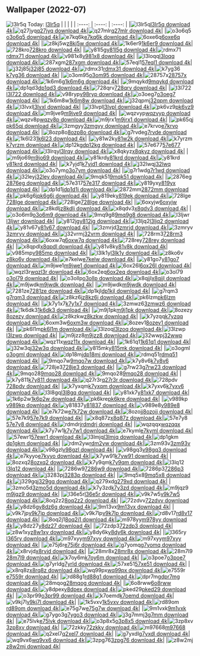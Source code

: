 ## Wallpaper (2022-07)
![l3lr5q](https://w.wallhaven.cc/full/l3/wallhaven-l3lr5q.jpg) Today: [l3lr5q](https://th.wallhaven.cc/small/l3/l3lr5q.jpg)
|      |      |      |
| :----: | :----: | :----: |
|![l3lr5q](https://th.wallhaven.cc/small/l3/l3lr5q.jpg)[l3lr5q download 4k](https://wallhaven.cc/w/l3lr5q)|![q27jyq](https://th.wallhaven.cc/small/q2/q27jyq.jpg)[q27jyq download 4k](https://wallhaven.cc/w/q27jyq)|![q27mlr](https://th.wallhaven.cc/small/q2/q27mlr.jpg)[q27mlr download 4k](https://wallhaven.cc/w/q27mlr)|
|![o3o6q5](https://th.wallhaven.cc/small/o3/o3o6q5.jpg)[o3o6q5 download 4k](https://wallhaven.cc/w/o3o6q5)|![e7kq6k](https://th.wallhaven.cc/small/e7/e7kq6k.jpg)[e7kq6k download 4k](https://wallhaven.cc/w/e7kq6k)|![6oxe6q](https://th.wallhaven.cc/small/6o/6oxe6q.jpg)[6oxe6q download 4k](https://wallhaven.cc/w/6oxe6q)|
|![z8kj5w](https://th.wallhaven.cc/small/z8/z8kj5w.jpg)[z8kj5w download 4k](https://wallhaven.cc/w/z8kj5w)|![1k6er9](https://th.wallhaven.cc/small/1k/1k6er9.jpg)[1k6er9 download 4k](https://wallhaven.cc/w/1k6er9)|![728kro](https://th.wallhaven.cc/small/72/728kro.jpg)[728kro download 4k](https://wallhaven.cc/w/728kro)|
|![y81l5g](https://th.wallhaven.cc/small/y8/y81l5g.jpg)[y81l5g download 4k](https://wallhaven.cc/w/y81l5g)|![rdmx71](https://th.wallhaven.cc/small/rd/rdmx71.jpg)[rdmx71 download 4k](https://wallhaven.cc/w/rdmx71)|![v981x8](https://th.wallhaven.cc/small/v9/v981x8.jpg)[v981x8 download 4k](https://wallhaven.cc/w/v981x8)|
|![l3loqq](https://th.wallhaven.cc/small/l3/l3loqq.jpg)[l3loqq download 4k](https://wallhaven.cc/w/l3loqq)|![287xgm](https://th.wallhaven.cc/small/28/287xgm.jpg)[287xgm download 4k](https://wallhaven.cc/w/287xgm)|![57eql1](https://th.wallhaven.cc/small/57/57eql1.jpg)[57eql1 download 4k](https://wallhaven.cc/w/57eql1)|
|![j32j85](https://th.wallhaven.cc/small/j3/j32j85.jpg)[j32j85 download 4k](https://wallhaven.cc/w/j32j85)|![rdmx31](https://th.wallhaven.cc/small/rd/rdmx31.jpg)[rdmx31 download 4k](https://wallhaven.cc/w/rdmx31)|![k7yg36](https://th.wallhaven.cc/small/k7/k7yg36.jpg)[k7yg36 download 4k](https://wallhaven.cc/w/k7yg36)|
|![o3om95](https://th.wallhaven.cc/small/o3/o3om95.jpg)[o3om95 download 4k](https://wallhaven.cc/w/o3om95)|![28757x](https://th.wallhaven.cc/small/28/28757x.jpg)[28757x download 4k](https://wallhaven.cc/w/28757x)|![1k6m6g](https://th.wallhaven.cc/small/1k/1k6m6g.jpg)[1k6m6g download 4k](https://wallhaven.cc/w/1k6m6g)|
|![9mqykd](https://th.wallhaven.cc/small/9m/9mqykd.jpg)[9mqykd download 4k](https://wallhaven.cc/w/9mqykd)|![dp1qd3](https://th.wallhaven.cc/small/dp/dp1qd3.jpg)[dp1qd3 download 4k](https://wallhaven.cc/w/dp1qd3)|![728qrv](https://th.wallhaven.cc/small/72/728qrv.jpg)[728qrv download 4k](https://wallhaven.cc/w/728qrv)|
|![l3l722](https://th.wallhaven.cc/small/l3/l3l722.jpg)[l3l722 download 4k](https://wallhaven.cc/w/l3l722)|![v98ryp](https://th.wallhaven.cc/small/v9/v98ryp.jpg)[v98ryp download 4k](https://wallhaven.cc/w/v98ryp)|![o3oeg7](https://th.wallhaven.cc/small/o3/o3oeg7.jpg)[o3oeg7 download 4k](https://wallhaven.cc/w/o3oeg7)|
|![1k6m8w](https://th.wallhaven.cc/small/1k/1k6m8w.jpg)[1k6m8w download 4k](https://wallhaven.cc/w/1k6m8w)|![j32qpm](https://th.wallhaven.cc/small/j3/j32qpm.jpg)[j32qpm download 4k](https://wallhaven.cc/w/j32qpm)|![l3lvxl](https://th.wallhaven.cc/small/l3/l3lvxl.jpg)[l3lvxl download 4k](https://wallhaven.cc/w/l3lvxl)|
|![l3lvpl](https://th.wallhaven.cc/small/l3/l3lvpl.jpg)[l3lvpl download 4k](https://wallhaven.cc/w/l3lvpl)|![pk6vz9](https://th.wallhaven.cc/small/pk/pk6vz9.jpg)[pk6vz9 download 4k](https://wallhaven.cc/w/pk6vz9)|![m9jve9](https://th.wallhaven.cc/small/m9/m9jve9.jpg)[m9jve9 download 4k](https://wallhaven.cc/w/m9jve9)|
|![wqzvyp](https://th.wallhaven.cc/small/wq/wqzvyp.jpg)[wqzvyp download 4k](https://wallhaven.cc/w/wqzvyp)|![wqzv8p](https://th.wallhaven.cc/small/wq/wqzv8p.jpg)[wqzv8p download 4k](https://wallhaven.cc/w/wqzv8p)|![m9jrx1](https://th.wallhaven.cc/small/m9/m9jrx1.jpg)[m9jrx1 download 4k](https://wallhaven.cc/w/m9jrx1)|
|![pk65qj](https://th.wallhaven.cc/small/pk/pk65qj.jpg)[pk65qj download 4k](https://wallhaven.cc/w/pk65qj)|![3zmgyy](https://th.wallhaven.cc/small/3z/3zmgyy.jpg)[3zmgyy download 4k](https://wallhaven.cc/w/3zmgyy)|![e7krvo](https://th.wallhaven.cc/small/e7/e7krvo.jpg)[e7krvo download 4k](https://wallhaven.cc/w/e7krvo)|
|![8ozp8o](https://th.wallhaven.cc/small/8o/8ozp8o.jpg)[8ozp8o download 4k](https://wallhaven.cc/w/8ozp8o)|![g7rvde](https://th.wallhaven.cc/small/g7/g7rvde.jpg)[g7rvde download 4k](https://wallhaven.cc/w/g7rvde)|![1k6l23](https://th.wallhaven.cc/small/1k/1k6l23.jpg)[1k6l23 download 4k](https://wallhaven.cc/w/1k6l23)|
|![y81w2k](https://th.wallhaven.cc/small/y8/y81w2k.jpg)[y81w2k download 4k](https://wallhaven.cc/w/y81w2k)|![k7yrzm](https://th.wallhaven.cc/small/k7/k7yrzm.jpg)[k7yrzm download 4k](https://wallhaven.cc/w/k7yrzm)|![dp12kg](https://th.wallhaven.cc/small/dp/dp12kg.jpg)[dp12kg download 4k](https://wallhaven.cc/w/dp12kg)|
|![57e677](https://th.wallhaven.cc/small/57/57e677.jpg)[57e677 download 4k](https://wallhaven.cc/w/57e677)|![l3lrqy](https://th.wallhaven.cc/small/l3/l3lrqy.jpg)[l3lrqy download 4k](https://wallhaven.cc/w/l3lrqy)|![x8qkyz](https://th.wallhaven.cc/small/x8/x8qkyz.jpg)[x8qkyz download 4k](https://wallhaven.cc/w/x8qkyz)|
|![m9jo69](https://th.wallhaven.cc/small/m9/m9jo69.jpg)[m9jo69 download 4k](https://wallhaven.cc/w/m9jo69)|![y81krd](https://th.wallhaven.cc/small/y8/y81krd.jpg)[y81krd download 4k](https://wallhaven.cc/w/y81krd)|![y81krd](https://th.wallhaven.cc/small/y8/y81krd.jpg)[y81krd download 4k](https://wallhaven.cc/w/y81krd)|
|![k7yjd1](https://th.wallhaven.cc/small/k7/k7yjd1.jpg)[k7yjd1 download 4k](https://wallhaven.cc/w/k7yjd1)|![j32lwq](https://th.wallhaven.cc/small/j3/j32lwq.jpg)[j32lwq download 4k](https://wallhaven.cc/w/j32lwq)|![o3o7ym](https://th.wallhaven.cc/small/o3/o3o7ym.jpg)[o3o7ym download 4k](https://wallhaven.cc/w/o3o7ym)|
|![g7r1wd](https://th.wallhaven.cc/small/g7/g7r1wd.jpg)[g7r1wd download 4k](https://wallhaven.cc/w/g7r1wd)|![j32ley](https://th.wallhaven.cc/small/j3/j32ley.jpg)[j32ley download 4k](https://wallhaven.cc/w/j32ley)|![9mqk51](https://th.wallhaven.cc/small/9m/9mqk51.jpg)[9mqk51 download 4k](https://wallhaven.cc/w/9mqk51)|
|![2876eg](https://th.wallhaven.cc/small/28/2876eg.jpg)[2876eg download 4k](https://wallhaven.cc/w/2876eg)|![57e317](https://th.wallhaven.cc/small/57/57e317.jpg)[57e317 download 4k](https://wallhaven.cc/w/57e317)|![y819yx](https://th.wallhaven.cc/small/y8/y819yx.jpg)[y819yx download 4k](https://wallhaven.cc/w/y819yx)|
|![dp1d1j](https://th.wallhaven.cc/small/dp/dp1d1j.jpg)[dp1d1j download 4k](https://wallhaven.cc/w/dp1d1j)|![2872mm](https://th.wallhaven.cc/small/28/2872mm.jpg)[2872mm download 4k](https://wallhaven.cc/w/2872mm)|![pk6g6j](https://th.wallhaven.cc/small/pk/pk6g6j.jpg)[pk6g6j download 4k](https://wallhaven.cc/w/pk6g6j)|
|![y819ek](https://th.wallhaven.cc/small/y8/y819ek.jpg)[y819ek download 4k](https://wallhaven.cc/w/y819ek)|![728lge](https://th.wallhaven.cc/small/72/728lge.jpg)[728lge download 4k](https://wallhaven.cc/w/728lge)|![728lge](https://th.wallhaven.cc/small/72/728lge.jpg)[728lge download 4k](https://wallhaven.cc/w/728lge)|
|![6oxyjw](https://th.wallhaven.cc/small/6o/6oxyjw.jpg)[6oxyjw download 4k](https://wallhaven.cc/w/6oxyjw)|![z8kdlj](https://th.wallhaven.cc/small/z8/z8kdlj.jpg)[z8kdlj download 4k](https://wallhaven.cc/w/z8kdlj)|![x8qdv3](https://th.wallhaven.cc/small/x8/x8qdv3.jpg)[x8qdv3 download 4k](https://wallhaven.cc/w/x8qdv3)|
|![o3o6m9](https://th.wallhaven.cc/small/o3/o3o6m9.jpg)[o3o6m9 download 4k](https://wallhaven.cc/w/o3o6m9)|![9mq9g8](https://th.wallhaven.cc/small/9m/9mq9g8.jpg)[9mq9g8 download 4k](https://wallhaven.cc/w/9mq9g8)|![l3ljwr](https://th.wallhaven.cc/small/l3/l3ljwr.jpg)[l3ljwr download 4k](https://wallhaven.cc/w/l3ljwr)|
|![y812jg](https://th.wallhaven.cc/small/y8/y812jg.jpg)[y812jg download 4k](https://wallhaven.cc/w/y812jg)|![l3ljq2](https://th.wallhaven.cc/small/l3/l3ljq2.jpg)[l3ljq2 download 4k](https://wallhaven.cc/w/l3ljq2)|![y81v67](https://th.wallhaven.cc/small/y8/y81v67.jpg)[y81v67 download 4k](https://wallhaven.cc/w/y81v67)|
|![3zmrjd](https://th.wallhaven.cc/small/3z/3zmrjd.jpg)[3zmrjd download 4k](https://wallhaven.cc/w/3zmrjd)|![3zmryv](https://th.wallhaven.cc/small/3z/3zmryv.jpg)[3zmryv download 4k](https://wallhaven.cc/w/3zmryv)|![j32vrm](https://th.wallhaven.cc/small/j3/j32vrm.jpg)[j32vrm download 4k](https://wallhaven.cc/w/j32vrm)|
|![728rm3](https://th.wallhaven.cc/small/72/728rm3.jpg)[728rm3 download 4k](https://wallhaven.cc/w/728rm3)|![6oxw7q](https://th.wallhaven.cc/small/6o/6oxw7q.jpg)[6oxw7q download 4k](https://wallhaven.cc/w/6oxw7q)|![728rey](https://th.wallhaven.cc/small/72/728rey.jpg)[728rey download 4k](https://wallhaven.cc/w/728rey)|
|![x8qpdl](https://th.wallhaven.cc/small/x8/x8qpdl.jpg)[x8qpdl download 4k](https://wallhaven.cc/w/x8qpdl)|![y81v8k](https://th.wallhaven.cc/small/y8/y81v8k.jpg)[y81v8k download 4k](https://wallhaven.cc/w/y81v8k)|![v985mp](https://th.wallhaven.cc/small/v9/v985mp.jpg)[v985mp download 4k](https://wallhaven.cc/w/v985mp)|
|![l3lk1y](https://th.wallhaven.cc/small/l3/l3lk1y.jpg)[l3lk1y download 4k](https://wallhaven.cc/w/l3lk1y)|![z8ko6v](https://th.wallhaven.cc/small/z8/z8ko6v.jpg)[z8ko6v download 4k](https://wallhaven.cc/w/z8ko6v)|![e7kelw](https://th.wallhaven.cc/small/e7/e7kelw.jpg)[e7kelw download 4k](https://wallhaven.cc/w/e7kelw)|
|![y81go7](https://th.wallhaven.cc/small/y8/y81go7.jpg)[y81go7 download 4k](https://wallhaven.cc/w/y81go7)|![m9jwe1](https://th.wallhaven.cc/small/m9/m9jwe1.jpg)[m9jwe1 download 4k](https://wallhaven.cc/w/m9jwe1)|![6ox26l](https://th.wallhaven.cc/small/6o/6ox26l.jpg)[6ox26l download 4k](https://wallhaven.cc/w/6ox26l)|
|![wqzl3r](https://th.wallhaven.cc/small/wq/wqzl3r.jpg)[wqzl3r download 4k](https://wallhaven.cc/w/wqzl3r)|![6ox2eq](https://th.wallhaven.cc/small/6o/6ox2eq.jpg)[6ox2eq download 4k](https://wallhaven.cc/w/6ox2eq)|![o3ol79](https://th.wallhaven.cc/small/o3/o3ol79.jpg)[o3ol79 download 4k](https://wallhaven.cc/w/o3ol79)|
|![o3ollp](https://th.wallhaven.cc/small/o3/o3ollp.jpg)[o3ollp download 4k](https://wallhaven.cc/w/o3ollp)|![x8qjjl](https://th.wallhaven.cc/small/x8/x8qjjl.jpg)[x8qjjl download 4k](https://wallhaven.cc/w/x8qjjl)|![m9jwdk](https://th.wallhaven.cc/small/m9/m9jwdk.jpg)[m9jwdk download 4k](https://wallhaven.cc/w/m9jwdk)|
|![m9jwdk](https://th.wallhaven.cc/small/m9/m9jwdk.jpg)[m9jwdk download 4k](https://wallhaven.cc/w/m9jwdk)|![7281ze](https://th.wallhaven.cc/small/72/7281ze.jpg)[7281ze download 4k](https://wallhaven.cc/w/7281ze)|![dp1kjl](https://th.wallhaven.cc/small/dp/dp1kjl.jpg)[dp1kjl download 4k](https://wallhaven.cc/w/dp1kjl)|
|![g7rqm3](https://th.wallhaven.cc/small/g7/g7rqm3.jpg)[g7rqm3 download 4k](https://wallhaven.cc/w/g7rqm3)|![z8kz6j](https://th.wallhaven.cc/small/z8/z8kz6j.jpg)[z8kz6j download 4k](https://wallhaven.cc/w/z8kz6j)|![pk6lzm](https://th.wallhaven.cc/small/pk/pk6lzm.jpg)[pk6lzm download 4k](https://wallhaven.cc/w/pk6lzm)|
|![k7y1x7](https://th.wallhaven.cc/small/k7/k7y1x7.jpg)[k7y1x7 download 4k](https://wallhaven.cc/w/k7y1x7)|![3zmwz6](https://th.wallhaven.cc/small/3z/3zmwz6.jpg)[3zmwz6 download 4k](https://wallhaven.cc/w/3zmwz6)|![1k6dk3](https://th.wallhaven.cc/small/1k/1k6dk3.jpg)[1k6dk3 download 4k](https://wallhaven.cc/w/1k6dk3)|
|![m9j1pk](https://th.wallhaven.cc/small/m9/m9j1pk.jpg)[m9j1pk download 4k](https://wallhaven.cc/w/m9j1pk)|![8ozezy](https://th.wallhaven.cc/small/8o/8ozezy.jpg)[8ozezy download 4k](https://wallhaven.cc/w/8ozezy)|![z8kzkw](https://th.wallhaven.cc/small/z8/z8kzkw.jpg)[z8kzkw download 4k](https://wallhaven.cc/w/z8kzkw)|
|![k7yzqq](https://th.wallhaven.cc/small/k7/k7yzqq.jpg)[k7yzqq download 4k](https://wallhaven.cc/w/k7yzqq)|![6oxm3w](https://th.wallhaven.cc/small/6o/6oxm3w.jpg)[6oxm3w download 4k](https://wallhaven.cc/w/6oxm3w)|![8ozev1](https://th.wallhaven.cc/small/8o/8ozev1.jpg)[8ozev1 download 4k](https://wallhaven.cc/w/8ozev1)|
|![pk6l1m](https://th.wallhaven.cc/small/pk/pk6l1m.jpg)[pk6l1m download 4k](https://wallhaven.cc/w/pk6l1m)|![l3lzoq](https://th.wallhaven.cc/small/l3/l3lzoq.jpg)[l3lzoq download 4k](https://wallhaven.cc/w/l3lzoq)|![l3lzwp](https://th.wallhaven.cc/small/l3/l3lzwp.jpg)[l3lzwp download 4k](https://wallhaven.cc/w/l3lzwp)|
|![m9jzz8](https://th.wallhaven.cc/small/m9/m9jzz8.jpg)[m9jzz8 download 4k](https://wallhaven.cc/w/m9jzz8)|![j32wwp](https://th.wallhaven.cc/small/j3/j32wwp.jpg)[j32wwp download 4k](https://wallhaven.cc/w/j32wwp)|![wqz11x](https://th.wallhaven.cc/small/wq/wqz11x.jpg)[wqz11x download 4k](https://wallhaven.cc/w/wqz11x)|
|![1k61q1](https://th.wallhaven.cc/small/1k/1k61q1.jpg)[1k61q1 download 4k](https://wallhaven.cc/w/1k61q1)|![j32w3q](https://th.wallhaven.cc/small/j3/j32w3q.jpg)[j32w3q download 4k](https://wallhaven.cc/w/j32w3q)|![y815mk](https://th.wallhaven.cc/small/y8/y815mk.jpg)[y815mk download 4k](https://wallhaven.cc/w/y815mk)|
|![o3ogml](https://th.wallhaven.cc/small/o3/o3ogml.jpg)[o3ogml download 4k](https://wallhaven.cc/w/o3ogml)|![dp18mj](https://th.wallhaven.cc/small/dp/dp18mj.jpg)[dp18mj download 4k](https://wallhaven.cc/w/dp18mj)|![rdmq51](https://th.wallhaven.cc/small/rd/rdmq51.jpg)[rdmq51 download 4k](https://wallhaven.cc/w/rdmq51)|
|![9mqo7w](https://th.wallhaven.cc/small/9m/9mqo7w.jpg)[9mqo7w download 4k](https://wallhaven.cc/w/9mqo7w)|![k7y8v6](https://th.wallhaven.cc/small/k7/k7y8v6.jpg)[k7y8v6 download 4k](https://wallhaven.cc/w/k7y8v6)|![728je3](https://th.wallhaven.cc/small/72/728je3.jpg)[728je3 download 4k](https://wallhaven.cc/w/728je3)|
|![g7rw23](https://th.wallhaven.cc/small/g7/g7rw23.jpg)[g7rw23 download 4k](https://wallhaven.cc/w/g7rw23)|![9mqo28](https://th.wallhaven.cc/small/9m/9mqo28.jpg)[9mqo28 download 4k](https://wallhaven.cc/w/9mqo28)|![9mqo28](https://th.wallhaven.cc/small/9m/9mqo28.jpg)[9mqo28 download 4k](https://wallhaven.cc/w/9mqo28)|
|![k7y811](https://th.wallhaven.cc/small/k7/k7y811.jpg)[k7y811 download 4k](https://wallhaven.cc/w/k7y811)|![q27r3r](https://th.wallhaven.cc/small/q2/q27r3r.jpg)[q27r3r download 4k](https://wallhaven.cc/w/q27r3r)|![728pdv](https://th.wallhaven.cc/small/72/728pdv.jpg)[728pdv download 4k](https://wallhaven.cc/w/728pdv)|
|![k7yxqm](https://th.wallhaven.cc/small/k7/k7yxqm.jpg)[k7yxqm download 4k](https://wallhaven.cc/w/k7yxqm)|![k7yxv6](https://th.wallhaven.cc/small/k7/k7yxv6.jpg)[k7yxv6 download 4k](https://wallhaven.cc/w/k7yxv6)|![l3l8gq](https://th.wallhaven.cc/small/l3/l3l8gq.jpg)[l3l8gq download 4k](https://wallhaven.cc/w/l3l8gq)|
|![y81xk7](https://th.wallhaven.cc/small/y8/y81xk7.jpg)[y81xk7 download 4k](https://wallhaven.cc/w/y81xk7)|![1k6p2w](https://th.wallhaven.cc/small/1k/1k6p2w.jpg)[1k6p2w download 4k](https://wallhaven.cc/w/1k6p2w)|![pk6kre](https://th.wallhaven.cc/small/pk/pk6kre.jpg)[pk6kre download 4k](https://wallhaven.cc/w/pk6kre)|
|![v989kp](https://th.wallhaven.cc/small/v9/v989kp.jpg)[v989kp download 4k](https://wallhaven.cc/w/v989kp)|![y81837](https://th.wallhaven.cc/small/y8/y81837.jpg)[y81837 download 4k](https://wallhaven.cc/w/y81837)|![v989e8](https://th.wallhaven.cc/small/v9/v989e8.jpg)[v989e8 download 4k](https://wallhaven.cc/w/v989e8)|
|![e7k72w](https://th.wallhaven.cc/small/e7/e7k72w.jpg)[e7k72w download 4k](https://wallhaven.cc/w/e7k72w)|![8ozojj](https://th.wallhaven.cc/small/8o/8ozojj.jpg)[8ozojj download 4k](https://wallhaven.cc/w/8ozojj)|![57e7k9](https://th.wallhaven.cc/small/57/57e7k9.jpg)[57e7k9 download 4k](https://wallhaven.cc/w/57e7k9)|
|![x8q87z](https://th.wallhaven.cc/small/x8/x8q87z.jpg)[x8q87z download 4k](https://wallhaven.cc/w/x8q87z)|![57e7y8](https://th.wallhaven.cc/small/57/57e7y8.jpg)[57e7y8 download 4k](https://wallhaven.cc/w/57e7y8)|![rdmdrj](https://th.wallhaven.cc/small/rd/rdmdrj.jpg)[rdmdrj download 4k](https://wallhaven.cc/w/rdmdrj)|
|![wqzqqx](https://th.wallhaven.cc/small/wq/wqzqqx.jpg)[wqzqqx download 4k](https://wallhaven.cc/w/wqzqqx)|![k7y7w1](https://th.wallhaven.cc/small/k7/k7y7w1.jpg)[k7y7w1 download 4k](https://wallhaven.cc/w/k7y7w1)|![e7kyml](https://th.wallhaven.cc/small/e7/e7kyml.jpg)[e7kyml download 4k](https://wallhaven.cc/w/e7kyml)|
|![57ewr1](https://th.wallhaven.cc/small/57/57ewr1.jpg)[57ewr1 download 4k](https://wallhaven.cc/w/57ewr1)|![l3lmjq](https://th.wallhaven.cc/small/l3/l3lmjq.jpg)[l3lmjq download 4k](https://wallhaven.cc/w/l3lmjq)|![dp1gkm](https://th.wallhaven.cc/small/dp/dp1gkm.jpg)[dp1gkm download 4k](https://wallhaven.cc/w/dp1gkm)|
|![rdm2yw](https://th.wallhaven.cc/small/rd/rdm2yw.jpg)[rdm2yw download 4k](https://wallhaven.cc/w/rdm2yw)|![3zm93v](https://th.wallhaven.cc/small/3z/3zm93v.jpg)[3zm93v download 4k](https://wallhaven.cc/w/3zm93v)|![v98gzl](https://th.wallhaven.cc/small/v9/v98gzl.jpg)[v98gzl download 4k](https://wallhaven.cc/w/v98gzl)|
|![v98gq3](https://th.wallhaven.cc/small/v9/v98gq3.jpg)[v98gq3 download 4k](https://wallhaven.cc/w/v98gq3)|![e7kyyo](https://th.wallhaven.cc/small/e7/e7kyyo.jpg)[e7kyyo download 4k](https://wallhaven.cc/w/e7kyyo)|![k7yw91](https://th.wallhaven.cc/small/k7/k7yw91.jpg)[k7yw91 download 4k](https://wallhaven.cc/w/k7yw91)|
|![8ozxq2](https://th.wallhaven.cc/small/8o/8ozxq2.jpg)[8ozxq2 download 4k](https://wallhaven.cc/w/8ozxq2)|![k7y9qm](https://th.wallhaven.cc/small/k7/k7y9qm.jpg)[k7y9qm download 4k](https://wallhaven.cc/w/k7y9qm)|![l3lq12](https://th.wallhaven.cc/small/l3/l3lq12.jpg)[l3lq12 download 4k](https://wallhaven.cc/w/l3lq12)|
|![7286w9](https://th.wallhaven.cc/small/72/7286w9.jpg)[7286w9 download 4k](https://wallhaven.cc/w/7286w9)|![7286p3](https://th.wallhaven.cc/small/72/7286p3.jpg)[7286p3 download 4k](https://wallhaven.cc/w/7286p3)|![j3283p](https://th.wallhaven.cc/small/j3/j3283p.jpg)[j3283p download 4k](https://wallhaven.cc/w/j3283p)|
|![9mq5x8](https://th.wallhaven.cc/small/9m/9mq5x8.jpg)[9mq5x8 download 4k](https://wallhaven.cc/w/9mq5x8)|![j329gq](https://th.wallhaven.cc/small/j3/j329gq.jpg)[j329gq download 4k](https://wallhaven.cc/w/j329gq)|![q279xd](https://th.wallhaven.cc/small/q2/q279xd.jpg)[q279xd download 4k](https://wallhaven.cc/w/q279xd)|
|![3zmo5d](https://th.wallhaven.cc/small/3z/3zmo5d.jpg)[3zmo5d download 4k](https://wallhaven.cc/w/3zmo5d)|![k7y3zd](https://th.wallhaven.cc/small/k7/k7y3zd.jpg)[k7y3zd download 4k](https://wallhaven.cc/w/k7y3zd)|![m9jqz9](https://th.wallhaven.cc/small/m9/m9jqz9.jpg)[m9jqz9 download 4k](https://wallhaven.cc/w/m9jqz9)|
|![l36e5r](https://th.wallhaven.cc/small/l3/l36e5r.jpg)[l36e5r download 4k](https://wallhaven.cc/w/l36e5r)|![v9k7w5](https://th.wallhaven.cc/small/v9/v9k7w5.jpg)[v9k7w5 download 4k](https://wallhaven.cc/w/v9k7w5)|![8oq2z2](https://th.wallhaven.cc/small/8o/8oq2z2.jpg)[8oq2z2 download 4k](https://wallhaven.cc/w/8oq2z2)|
|![72zdvv](https://th.wallhaven.cc/small/72/72zdvv.jpg)[72zdvv download 4k](https://wallhaven.cc/w/72zdvv)|![y8dz6g](https://th.wallhaven.cc/small/y8/y8dz6g.jpg)[y8dz6g download 4k](https://wallhaven.cc/w/y8dz6g)|![9m13vx](https://th.wallhaven.cc/small/9m/9m13vx.jpg)[9m13vx download 4k](https://wallhaven.cc/w/9m13vx)|
|![v9k7jp](https://th.wallhaven.cc/small/v9/v9k7jp.jpg)[v9k7jp download 4k](https://wallhaven.cc/w/v9k7jp)|![v9k7lp](https://th.wallhaven.cc/small/v9/v9k7lp.jpg)[v9k7lp download 4k](https://wallhaven.cc/w/v9k7lp)|![rd8v17](https://th.wallhaven.cc/small/rd/rd8v17.jpg)[rd8v17 download 4k](https://wallhaven.cc/w/rd8v17)|
|![8oq2j1](https://th.wallhaven.cc/small/8o/8oq2j1.jpg)[8oq2j1 download 4k](https://wallhaven.cc/w/8oq2j1)|![m978yy](https://th.wallhaven.cc/small/m9/m978yy.jpg)[m978yy download 4k](https://wallhaven.cc/w/m978yy)|![y8dz27](https://th.wallhaven.cc/small/y8/y8dz27.jpg)[y8dz27 download 4k](https://wallhaven.cc/w/y8dz27)|
|![72zdp3](https://th.wallhaven.cc/small/72/72zdp3.jpg)[72zdp3 download 4k](https://wallhaven.cc/w/72zdp3)|![z8w1xy](https://th.wallhaven.cc/small/z8/z8w1xy.jpg)[z8w1xy download 4k](https://wallhaven.cc/w/z8w1xy)|![y8dy6k](https://th.wallhaven.cc/small/y8/y8dy6k.jpg)[y8dy6k download 4k](https://wallhaven.cc/w/y8dy6k)|
|![l365ry](https://th.wallhaven.cc/small/l3/l365ry.jpg)[l365ry download 4k](https://wallhaven.cc/w/l365ry)|![m97xyy](https://th.wallhaven.cc/small/m9/m97xyy.jpg)[m97xyy download 4k](https://wallhaven.cc/w/m97xyy)|![m97xyy](https://th.wallhaven.cc/small/m9/m97xyy.jpg)[m97xyy download 4k](https://wallhaven.cc/w/m97xyy)|
|![e75j6r](https://th.wallhaven.cc/small/e7/e75j6r.jpg)[e75j6r download 4k](https://wallhaven.cc/w/e75j6r)|![g7yomq](https://th.wallhaven.cc/small/g7/g7yomq.jpg)[g7yomq download 4k](https://wallhaven.cc/w/g7yomq)|![x8rvjd](https://th.wallhaven.cc/small/x8/x8rvjd.jpg)[x8rvjd download 4k](https://wallhaven.cc/w/x8rvjd)|
|![28mr8x](https://th.wallhaven.cc/small/28/28mr8x.jpg)[28mr8x download 4k](https://wallhaven.cc/w/28mr8x)|![28m7l9](https://th.wallhaven.cc/small/28/28m7l9.jpg)[28m7l9 download 4k](https://wallhaven.cc/w/28m7l9)|![k7oy6m](https://th.wallhaven.cc/small/k7/k7oy6m.jpg)[k7oy6m download 4k](https://wallhaven.cc/w/k7oy6m)|
|![o3poe7](https://th.wallhaven.cc/small/o3/o3poe7.jpg)[o3poe7 download 4k](https://wallhaven.cc/w/o3poe7)|![g7yrld](https://th.wallhaven.cc/small/g7/g7yrld.jpg)[g7yrld download 4k](https://wallhaven.cc/w/g7yrld)|![57xe51](https://th.wallhaven.cc/small/57/57xe51.jpg)[57xe51 download 4k](https://wallhaven.cc/w/57xe51)|
|![x8rq8z](https://th.wallhaven.cc/small/x8/x8rq8z.jpg)[x8rq8z download 4k](https://wallhaven.cc/w/x8rq8z)|![wq99px](https://th.wallhaven.cc/small/wq/wq99px.jpg)[wq99px download 4k](https://wallhaven.cc/w/wq99px)|![e7559r](https://th.wallhaven.cc/small/e7/e7559r.jpg)[e7559r download 4k](https://wallhaven.cc/w/e7559r)|
|![rd88g1](https://th.wallhaven.cc/small/rd/rd88g1.jpg)[rd88g1 download 4k](https://wallhaven.cc/w/rd88g1)|![dpr7mg](https://th.wallhaven.cc/small/dp/dpr7mg.jpg)[dpr7mg download 4k](https://wallhaven.cc/w/dpr7mg)|![28mqog](https://th.wallhaven.cc/small/28/28mqog.jpg)[28mqog download 4k](https://wallhaven.cc/w/28mqog)|
|![6o8rww](https://th.wallhaven.cc/small/6o/6o8rww.jpg)[6o8rww download 4k](https://wallhaven.cc/w/6o8rww)|![y8dpex](https://th.wallhaven.cc/small/y8/y8dpex.jpg)[y8dpex download 4k](https://wallhaven.cc/w/y8dpex)|![pked29](https://th.wallhaven.cc/small/pk/pked29.jpg)[pked29 download 4k](https://wallhaven.cc/w/pked29)|
|![o3pr99](https://th.wallhaven.cc/small/o3/o3pr99.jpg)[o3pr99 download 4k](https://wallhaven.cc/w/o3pr99)|![k7oemd](https://th.wallhaven.cc/small/k7/k7oemd.jpg)[k7oemd download 4k](https://wallhaven.cc/w/k7oemd)|![v9kj7l](https://th.wallhaven.cc/small/v9/v9kj7l.jpg)[v9kj7l download 4k](https://wallhaven.cc/w/v9kj7l)|
|![1k5vxv](https://th.wallhaven.cc/small/1k/1k5vxv.jpg)[1k5vxv download 4k](https://wallhaven.cc/w/1k5vxv)|![rd89om](https://th.wallhaven.cc/small/rd/rd89om.jpg)[rd89om download 4k](https://wallhaven.cc/w/rd89om)|![e75g7w](https://th.wallhaven.cc/small/e7/e75g7w.jpg)[e75g7w download 4k](https://wallhaven.cc/w/e75g7w)|
|![9m1vxk](https://th.wallhaven.cc/small/9m/9m1vxk.jpg)[9m1vxk download 4k](https://wallhaven.cc/w/9m1vxk)|![g7ygo3](https://th.wallhaven.cc/small/g7/g7ygo3.jpg)[g7ygo3 download 4k](https://wallhaven.cc/w/g7ygo3)|![j3g7mm](https://th.wallhaven.cc/small/j3/j3g7mm.jpg)[j3g7mm download 4k](https://wallhaven.cc/w/j3g7mm)|
|![e75lvk](https://th.wallhaven.cc/small/e7/e75lvk.jpg)[e75lvk download 4k](https://wallhaven.cc/w/e75lvk)|![o3p8x5](https://th.wallhaven.cc/small/o3/o3p8x5.jpg)[o3p8x5 download 4k](https://wallhaven.cc/w/o3p8x5)|![3zp8xv](https://th.wallhaven.cc/small/3z/3zp8xv.jpg)[3zp8xv download 4k](https://wallhaven.cc/w/3zp8xv)|
|![72zkky](https://th.wallhaven.cc/small/72/72zkky.jpg)[72zkky download 4k](https://wallhaven.cc/w/72zkky)|![m97668](https://th.wallhaven.cc/small/m9/m97668.jpg)[m97668 download 4k](https://wallhaven.cc/w/m97668)|![q2xel7](https://th.wallhaven.cc/small/q2/q2xel7.jpg)[q2xel7 download 4k](https://wallhaven.cc/w/q2xel7)|
|![g7yxdl](https://th.wallhaven.cc/small/g7/g7yxdl.jpg)[g7yxdl download 4k](https://wallhaven.cc/w/g7yxdl)|![wq9vx6](https://th.wallhaven.cc/small/wq/wq9vx6.jpg)[wq9vx6 download 4k](https://wallhaven.cc/w/wq9vx6)|![3zpg76](https://th.wallhaven.cc/small/3z/3zpg76.jpg)[3zpg76 download 4k](https://wallhaven.cc/w/3zpg76)|
|![z8w2mj](https://th.wallhaven.cc/small/z8/z8w2mj.jpg)[z8w2mj download 4k](https://wallhaven.cc/w/z8w2mj)|